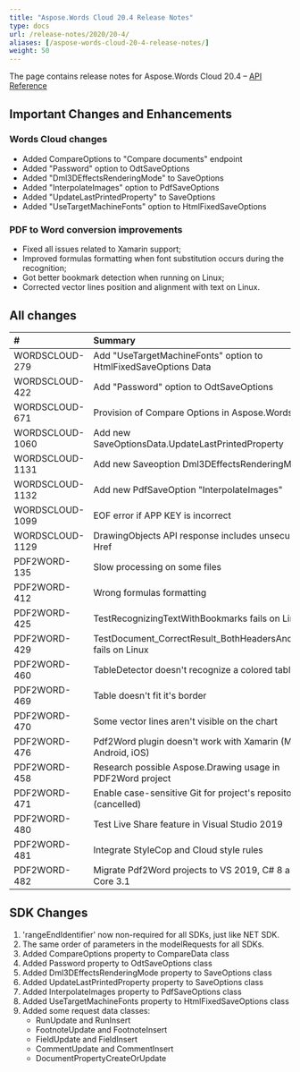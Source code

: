 ```yaml
---
title: "Aspose.Words Cloud 20.4 Release Notes"
type: docs
url: /release-notes/2020/20-4/
aliases: [/aspose-words-cloud-20-4-release-notes/]
weight: 50
---
```


The page contains release notes for Aspose.Words Cloud 20.4 – [API Reference](https://apireference.aspose.cloud/words/)

## Important Changes and Enhancements

### Words Cloud changes

- Added CompareOptions to "Compare documents" endpoint
- Added "Password" option to OdtSaveOptions
- Added "Dml3DEffectsRenderingMode" to SaveOptions
- Added "InterpolateImages" option to PdfSaveOptions
- Added "UpdateLastPrintedProperty" to SaveOptions
- Added "UseTargetMachineFonts" option to HtmlFixedSaveOptions

### PDF to Word conversion improvements

- Fixed all issues related to Xamarin support;
- Improved formulas formatting when font substitution occurs during the recognition;
- Got better bookmark detection when running on Linux;
- Corrected vector lines position and alignment with text on Linux.

## All changes

|#|Summary|Category|
| :- | :- | :- |
|WORDSCLOUD-279|Add "UseTargetMachineFonts" option to HtmlFixedSaveOptions Data |Feature|
|WORDSCLOUD-422|Add "Password" option to OdtSaveOptions |Feature|
|WORDSCLOUD-671|Provision of Compare Options in Aspose.Words Cloud |Feature|
|WORDSCLOUD-1060|Add new SaveOptionsData.UpdateLastPrintedProperty |Feature|
|WORDSCLOUD-1131|Add new Saveoption Dml3DEffectsRenderingMode |Feature|
|WORDSCLOUD-1132|Add new PdfSaveOption "InterpolateImages" |Feature|
|WORDSCLOUD-1099|EOF error if APP KEY is incorrect |Bug|
|WORDSCLOUD-1129|DrawingObjects API response includes unsecured Href |Bug|
|PDF2WORD-135 |Slow processing on some files |Bug|
|PDF2WORD-412 |Wrong formulas formatting |Bug|
|PDF2WORD-425 |TestRecognizingTextWithBookmarks fails on Linux |Bug|
|PDF2WORD-429|TestDocument_CorrectResult_BothHeadersAndFooters fails on Linux|Bug|
|PDF2WORD-460|TableDetector doesn't recognize a colored table|Bug|
|PDF2WORD-469|Table doesn't fit it's border|Bug|
|PDF2WORD-470 |Some vector lines aren't visible on the chart|Bug|
|PDF2WORD-476 |Pdf2Word plugin doesn't work with Xamarin (Mac, Android, iOS) |Bug|
|PDF2WORD-458 |Research possible Aspose.Drawing usage in PDF2Word project |Task|
|PDF2WORD-471 |Enable case-sensitive Git for project's repository (cancelled) |Task|
|PDF2WORD-480 |Test Live Share feature in Visual Studio 2019 |Task|
|PDF2WORD-481|Integrate StyleCop and Cloud style rules|Task|
|PDF2WORD-482 |Migrate Pdf2Word projects to VS 2019, C# 8 and .NET Core 3.1 |Task|

## SDK Changes

1. 'rangeEndIdentifier' now non-required for all SDKs, just like NET SDK.
2. The same order of parameters in the modelRequests for all SDKs.
3. Added CompareOptions property to CompareData class
4. Added Password property to OdtSaveOptions class
5. Added Dml3DEffectsRenderingMode property to SaveOptions class
6. Added UpdateLastPrintedProperty property to SaveOptions class
7. Added InterpolateImages property to PdfSaveOptions class
8. Added UseTargetMachineFonts property to HtmlFixedSaveOptions class
9. Added some request data classes: 
   - RunUpdate and RunInsert
   - FootnoteUpdate and FootnoteInsert
   - FieldUpdate and FieldInsert
   - CommentUpdate and CommentInsert
   - DocumentPropertyCreateOrUpdate
